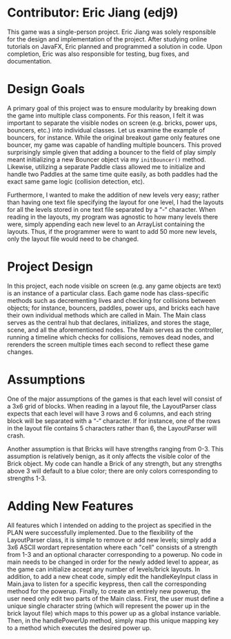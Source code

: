 # Contributor: Eric Jiang (edj9)
This game was a single-person project. Eric Jiang was solely responsible for the design and implementation of the project. After studying online tutorials on JavaFX, Eric planned and programmed a solution in code. Upon completion, Eric was also responsible for testing, bug fixes, and documentation.
# Design Goals
A primary goal of this project was to ensure modularity by breaking down the game into multiple class components. For this reason, I felt it was important to separate the visible nodes on screen (e.g. bricks, power ups, bouncers, etc.) into individual classes. Let us examine the example of bouncers, for instance. While the original breakout game only features one bouncer, my game was capable of handling multiple bouncers. This proved surprisingly simple given that adding a bouncer to the field of play simply meant initializing a new Bouncer object via my `initBouncer()` method. Likewise, utilizing a separate Paddle class allowed me to initialize and handle two Paddles at the same time quite easily, as both paddles had the exact same game logic (collision detection, etc).

Furthermore, I wanted to make the addition of new levels very easy; rather than having one text file specifying the layout for one level, I had the layouts for all the levels stored in one text file separated by a “-“ character. When reading in the layouts, my program was agnostic to how many levels there were, simply appending each new level to an ArrayList containing the layouts. Thus, if the programmer were to want to add 50 more new levels, only the layout file would need to be changed.
# Project Design
In this project, each node visible on screen (e.g. any game objects are text) is an instance of a particular class. Each game node has class-specific methods such as decrementing lives and checking for collisions between objects; for instance, bouncers, paddles, power ups, and bricks each have their own individual methods which are called in Main. The Main class serves as the central hub that declares, initializes, and stores the stage, scene, and all the aforementioned nodes. The Main serves as the controller, running a timeline which checks for collisions, removes dead nodes, and rerenders the screen multiple times each second to reflect these game changes.
# Assumptions
One of the major assumptions of the games is that each level will consist of a 3x6 grid of blocks. When reading in a layout file, the LayoutParser class expects that each level will have 3 rows and 6 columns, and each string block will be separated with a “-“ character. If for instance, one of the rows in the layout file contains 5 characters rather than 6, the LayoutParser will crash. 

Another assumption is that Bricks will have strengths ranging from 0-3. This assumption is relatively benign, as it only affects the visible color of the Brick object. My code can handle a Brick of any strength, but any strengths above 3 will default to a blue color; there are only colors corresponding to strengths 1-3.
# Adding New Features
All features which I intended on adding to the project as specified in the PLAN were successfully implemented. Due to the flexibility of the LayoutParser class, it is simple to remove or add new levels; simply add a 3x6 ASCII wordart representation where each "cell" consists of a strength from 1-3 and an optional character corresponding to a powerup. No code in main needs to be changed in order for the newly added level to appear, as the game can initialize accept any number of levels/brick layouts. In addition, to add a new cheat code, simply edit the handleKeyInput class in Main.java to listen for a specific keypress, then call the corresponding method for the powerup. Finally, to create an entirely new powerup, the user need only edit two parts of the Main class. First, the user must define a unique single character string (which will represent the power up in the brick layout file) which maps to this power up as a global instance variable. Then, in the handlePowerUp method, simply map this unique mapping key to a method which executes the desired power up.   